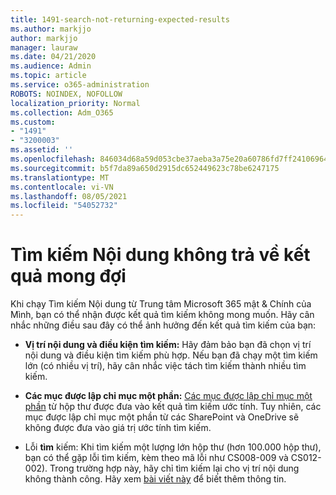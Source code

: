 ```yaml
---
title: 1491-search-not-returning-expected-results
ms.author: markjjo
author: markjjo
manager: lauraw
ms.date: 04/21/2020
ms.audience: Admin
ms.topic: article
ms.service: o365-administration
ROBOTS: NOINDEX, NOFOLLOW
localization_priority: Normal
ms.collection: Adm_O365
ms.custom:
- "1491"
- "3200003"
ms.assetid: ''
ms.openlocfilehash: 846034d68a59d053cbe37aeba3a75e20a60786fd7ff24106964229b1deb77608
ms.sourcegitcommit: b5f7da89a650d2915dc652449623c78be6247175
ms.translationtype: MT
ms.contentlocale: vi-VN
ms.lasthandoff: 08/05/2021
ms.locfileid: "54052732"
---
```

# <a name="content-search-not-returning-expected-results"></a>Tìm kiếm Nội dung không trả về kết quả mong đợi

Khi chạy Tìm kiếm Nội dung từ Trung tâm Microsoft 365 mật & Chính của Mình, bạn có thể nhận được kết quả tìm kiếm không mong muốn. Hãy cân nhắc những điều sau đây có thể ảnh hưởng đến kết quả tìm kiếm của bạn:

- **Vị trí nội dung và điều kiện tìm kiếm:** Hãy đảm bảo bạn đã chọn vị trí nội dung và điều kiện tìm kiếm phù hợp. Nếu bạn đã chạy một tìm kiếm lớn (có nhiều vị trí), hãy cân nhắc việc tách tìm kiếm thành nhiều tìm kiếm.

- **Các mục được lập chỉ mục một phần:**  [Các mục được lập chỉ mục một phần](https://docs.microsoft.com/microsoft-365/compliance/partially-indexed-items-in-content-search) từ hộp thư được đưa vào kết quả tìm kiếm ước tính. Tuy nhiên, các mục được lập chỉ mục một phần từ các SharePoint và OneDrive sẽ không được đưa vào giá trị ước tính tìm kiếm.

- Lỗi **tìm** kiếm: Khi tìm kiếm một lượng lớn hộp thư (hơn 100.000 hộp thư), bạn có thể gặp lỗi tìm kiếm, kèm theo mã lỗi như CS008-009 và CS012-002). Trong trường hợp này, hãy chỉ tìm kiếm lại cho vị trí nội dung không thành công. Hãy xem  [bài viết này](https://docs.microsoft.com/microsoft-365/compliance/retry-failed-content-search) để biết thêm thông tin.
